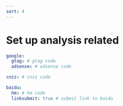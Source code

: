 ```yaml
---
sort: 4
---
```


# Set up analysis related

```yml
google:
  gtag: # gtag code
  adsense: # adsense code

cnzz: # cnzz code

baidu:
  hm: # hm code
  linksubmit: true # submit link to baidu
```

